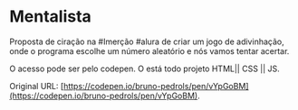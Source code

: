 # Mentalista

 Proposta de ciração na #Imerção #alura de criar um jogo de adivinhação, onde o programa escolhe um número aleatório e nós vamos tentar acertar.
 
 O acesso pode ser pelo codepen. O está todo projeto HTML|| CSS || JS.

 Original URL: [https://codepen.io/bruno-pedrols/pen/vYpGoBM](https://codepen.io/bruno-pedrols/pen/vYpGoBM).


